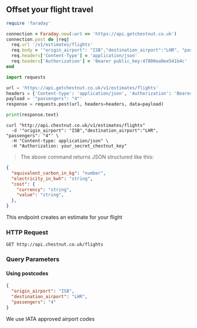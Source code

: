 
## Offset your flight travel

```ruby
require 'faraday'

connection = Faraday.new(:url => 'https://api.getchestnut.co.uk')
connection.post do |req|
  req.url '/v1/estimates/flights'
  req.body = '"origin_airport": "ISB","destination_airport":"LHR", "passengers": "4"'
  req.headers['Content-Type'] = 'application/json'
  req.headers['Authorization'] = 'Bearer public_key:47800ea0ee541b4c'
end
```

```python
import requests

url = 'https://api.getchestnut.co.uk/v1/estimates/flights'
headers = {'Content-type': 'application/json', 'Authorization': 'Bearer Token:47800ea0ee541b4c'}
payload = '"passengers": "4"'
response = requests.post(url, headers=headers, data=payload)

print(response.text)
```

```shell
curl "http://api.chestnut.co.uk/v1/estimates/flights"
  -d '"origin_airport": "ISB","destination_airport":"LHR", "passengers": "4"' \
  -H "Content-type: application/json" \
  -H "Authorization: your_secret_chestnut_key"
```


> The above command returns JSON structured like this:

```json
{
  "equivalent_carbon_in_kg": "number",
  "electricity_in_kwh": "string",
  "cost": {
    "currency": "string",
    "value": "string",
  },
}
```

This endpoint creates an estimate for your flight

### HTTP Request

`GET http://api.chestnut.co.uk/flights`

### Query Parameters


#### Using postcodes

<div class="center-column"></div>

```json
{
  "origin_airport": "ISB",
  "destination_airport": "LHR",
  "passengers": "4"
}
```



<aside class="success">
We use IATA approved airport codes
</aside>
